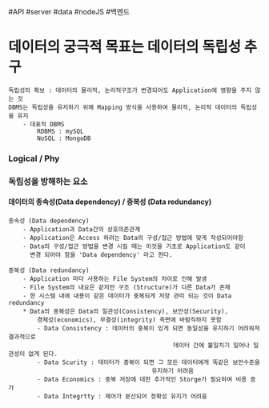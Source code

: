 #API #server #data #nodeJS #백엔드 

# 데이터의 궁극적 목표는 데이터의 독립성 추구
	독립성의 확보 : 데이터의 물리적, 논리적구조가 변경되어도 Application에 영향을 주지 않는 것
	DBMS는 독립성을 유지하기 위해 Mapping 방식을 사용하여 물리적, 논리적 데이터의 독립성을 유지
		- 대표적 DBMS
			RDBMS : mySQL
			NoSQL : MongoDB
### Logical / Phy
### 독립성을 방해하는 요소
#### 데이터의 종속성(Data dependency) / 중복성 (Data redundancy)
	종속성 (Data dependency)
		- Application과 Data간의 상호의존관계
		- Application은 Access 하려는 Data의 구성/접근 방법에 맞게 작성되어야함
		- Data의 구성/접근 방법을 변경 시킬 때는 이것을 기초로 Application도 같이
		  변경 되어야 함을 'Data dependency' 라고 한다. 
	
	중복성 (Data redundancy)
		- Application 마다 사용하는 File System의 차이로 인해 발생
		- File System의 내요은 같지만 구조 (Structure)가 다른 Data가 존재
		- 한 시스템 내에 내용이 같은 데이터가 중복되게 저장 관리 되는 것이 Data redundancy
		* Data의 중복성은 Data의 일관성(Consistency), 보안성(Security), 
			경제성(economics), 무결성(integrity) 측면에 바람직하지 못함
			- Data Consistency : 데이터의 중복이 있게 되면 동일성을 유지하기 어려워져 결과적으로 
												  데이터 간에 불일치기 일어나 일관성이 없게 된다.
			- Data Scurity : 데이터가 중복이 되면 그 모든 데이터에게 똑같은 보안수준을 
								            유지하기 어려움
			- Data Economics : 중복 저장에 대한 추가적인 Storge가 필요하여 비용 증가
			- Data Integrtty : 제어가 분산되어 정확성 유지가 어려움
